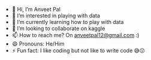 - 👋 Hi, I’m Anveet Pal
- 👀 I’m interested in playing with data
- 🌱 I’m currently learning how to play with data
- 💞️ I’m looking to collaborate on kaggle
- 📫 How to reach me? On anveetpal12@gmail.com :)
- 😄 Pronouns: He/Him
- ⚡ Fun fact: I like coding but not like to write code 😅😗

<!---
anveetpal01/anveetpal01 is a ✨ special ✨ repository because its `README.md` (this file) appears on your GitHub profile.
You can click the Preview link to take a look at your changes.
--->
